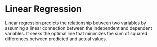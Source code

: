 # Linear Regression

Linear regression predicts the relationship between two variables by assuming a linear connection between the independent and dependent variables. It seeks the optimal line that minimizes the sum of squared differences between predicted and actual values.